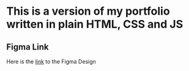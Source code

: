 # This is a version of my portfolio written in plain HTML, CSS and JS
## Figma Link
Here is the [link](https://www.figma.com/file/KkQmkAmxlihAnoIub2mfg2/HTML%2FCSS%2FJS-Portfolio?type=design&node-id=0%3A1&mode=design&t=O3Jazv3z26lbYDOu-1) to the Figma Design
